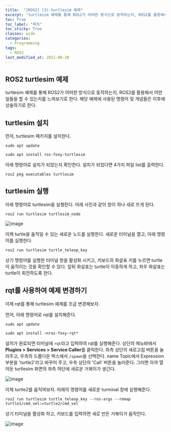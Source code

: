 ```yaml
---
title:  "[ROS2] (3)-turtlesim 예제"
excerpt: "turtlesim 예제를 통해 ROS2가 어떠한 방식으로 동작하는지, ROS2를 활용해서 어떤 일들을 할 수 있는지를 느껴보기로 한다. 해당 예제에 사용된 명령어 및 개념들은 이후에 상술하기로 한다."
toc: True
toc_label: "목차"
toc_sticky: True
classes: wide
categories:
  - Programming
tags:
  - ROS2
last_modified_at: 2021-08-28
---
```


## ROS2 turtlesim 예제
turtlesim 예제를 통해 ROS2가 어떠한 방식으로 동작하는지, ROS2를 활용해서 어떤 일들을 할 수 있는지를 느껴보기로 한다. 해당 예제에 사용된 명령어 및 개념들은 이후에 상술하기로 한다.

## turtlesim 설치
먼저, turtlesim 패키지를 설치한다.

```
sudo apt update

sudo apt install ros-foxy-turtlesim
```

아래 명령어로 설치가 되었는지 확인한다. 설치가 되었다면 4가지 파일 list를 출력한다.

```
ros2 pkg executables turtlesim
```

## turtlesim 실행
아래 명령어로 turtlesim을 실행한다. 아래 사진과 같이 창이 하나 새로 뜨게 된다.

```
ros2 run turtlesim turtlesim_node
```

<img src="{{ site.url }}{{ site.baseurl }}/assets/images/2021-08-28-[ROS2]_(3)-turtlesim_예제/turtlesim.png" alt="image"> 

이제 turtle을 움직일 수 있는 새로운 노드를 실행한다. 새로운 터미널을 열고, 아래 명령어를 실행한다.

```
ros2 run turtlesim turtle_teleop_key
```

상기 명령어를 실행한 터미널 창을 활성화 시키고, 키보드의 화살표 키를 누르면 turtle이 움직이는 것을 확인할 수 있다. 앞뒤 화살표는 turtle이 이동하게 하고, 좌우 화살표는 turtle이 회전하도록 한다.

## rqt를 사용하여 예제 변경하기
이제 rqt를 통해 turtlesim 예제를 조금 변경해보자.

먼저, 아래 명령어로 rqt를 설치해준다.

```
sudo apt update

sudo apt install ~nros-foxy-rqt*
```

설치가 완료되면 터미널에 `rqt`라고 입력하여 rqt를 실행해준다. 상단의 메뉴바에서 **Plugins > Services > Service Caller**를 클릭한다. 좌측 상단의 새로고침 버튼을 눌러주고, 우측의 드롭다운 박스에서 `/spawn`을 선택한다. name Topic에서 Expression 부분을 'turtle2'라고 바꾸어 주고, 우측 상단의 'Call' 버튼을 눌러준다. 그러면 아까 열어둔 turtlesim 화면의 좌측 하단에 새로운 거북이가 생긴다.

<img src="{{ site.url }}{{ site.baseurl }}/assets/images/2021-08-28-[ROS2]_(3)-turtlesim_예제/rqt_spawn.png" alt="image"> 

이제 turtle2를 움직여보자. 아래의 명령어를 새로운 turminal 창에 실행해준다.

```
ros2 run turtlesim turtle_teleop_key --ros-args --remap turtle1/cmd_vel:=turtle2/cmd_vel
```

상기 터미널을 활성화 하고, 키보드를 입력하면 새로 만든 거북이가 움직인다. 

<img src="{{ site.url }}{{ site.baseurl }}/assets/images/2021-08-28-[ROS2]_(3)-turtlesim_예제/turtlesim_2turtles.png" alt="image"> 

